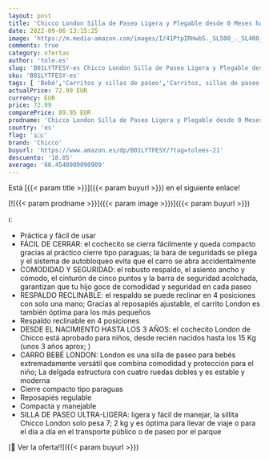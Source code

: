 ```yaml
---
layout: post
title: 'Chicco London Silla de Paseo Ligera y Plegable desde 0 Meses hasta 15 Kg  Carrito de Bebé Compacto y Reclinable con Apoyabrazos  Posición para Dormir  Cierre Tipo Paraguas  Color Negro  Matrix '
date: 2022-09-06 13:15:25
image: 'https://m.media-amazon.com/images/I/41PtpIRHwbS._SL500_._SL400_.jpg'
comments: true
category: ofertas
author: 'tole.es'
slug: 'B01LYTFESY-es Chicco London Silla de Paseo Ligera y Plegable desde 0...'
sku: 'B01LYTFESY-es'
tags: [ 'Bebé','Carritos y sillas de paseo','Carritos, sillas de paseo y accesorios','Sillas de paseo','bebé','chicco','🇪🇸', ]
actualPrice: 72.99 EUR
currency: EUR
price: 72.99
comparePrice: 89.95 EUR
prodname: 'Chicco London Silla de Paseo Ligera y Plegable desde 0 Meses hasta 15 Kg  Carrito de Bebé Compacto y Reclinable con Apoyabrazos  Posición para Dormir  Cierre Tipo Paraguas  Color Negro  Matrix '
country: 'es'
flag: '🇪🇸'
brand: 'Chicco'
buyurl: 'https://www.amazon.es/dp/B01LYTFESY/?tag=tolees-21'
descuento: '18.85'
average: '66.4540909090909'
---
```


Está [{{< param title >}}]({{< param buyurl >}}) en el siguiente enlace!

[![{{< param prodname >}}]({{< param image >}})]({{< param buyurl >}})

ℹ️:

- Práctica y fácil de usar
- FÁCIL DE CERRAR: el cochecito se cierra fácilmente y queda compacto gracias al práctico cierre tipo paraguas; la bara de seguridads se pliega y el sistema de autobloqueo evita que el carro se abra accidentalmente
- COMODIDAD Y SEGURIDAD: el robusto respaldo, el asiento ancho y cómodo, el cinturón de cinco puntos y la barra de seguridad acolchada, garantizan que tu hijo goce de comodidad y seguridad en cada paseo
- RESPALDO RECLINABLE: el respaldo se puede reclinar en 4 posiciones con solo una mano; Gracias al reposapiés ajustable, el carrito London es también óptima para los más pequeños
- Respaldo reclinable en 4 posiciones
- DESDE EL NACIMIENTO HASTA LOS 3 AÑOS: el cochecito London de Chicco está aprobado para niños, desde recién nacidos hasta los 15 Kg (unos 3 años aprox; )
- CARRO BEBÉ LONDON: London es una silla de paseo para bebés extremadamente versátil que combina comodidad y protección para el niño; La delgada estructura con cuatro ruedas dobles y es estable y moderna
- Cierre compacto tipo paraguas
- Reposapiés regulable
- Compacta y manejable
- SILLA DE PASEO ULTRA-LIGERA: ligera y fácil de manejar, la sillita Chicco London solo pesa 7; 2 kg y es óptima para llevar de viaje o para el día a día en el transporte público o de paseo por el parque

[🛒 Ver la oferta!!]({{< param buyurl >}})

